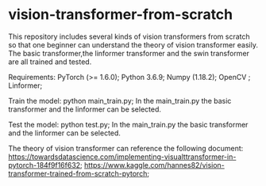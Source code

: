 # vision-transformer-from-scratch
This repository includes several kinds of vision transformers from scratch so that  one beginner can understand the theory of vision transformer easily. The basic transformer,the linformer transformer and the swin transformer are all trained and tested.

Requirements:
PyTorch (>= 1.6.0);
Python 3.6.9;
Numpy (1.18.2);
OpenCV ;
Linformer;

Train the model:
python main_train.py;
In the main_train.py the basic transformer and the linformer can be selected.

Test the model:
python test.py;
In the main_train.py the basic transformer and the linformer can be selected.

The theory of vision transformer can reference the following document:
https://towardsdatascience.com/implementing-visualttransformer-in-pytorch-184f9f16f632;
https://www.kaggle.com/hannes82/vision-transformer-trained-from-scratch-pytorch;
